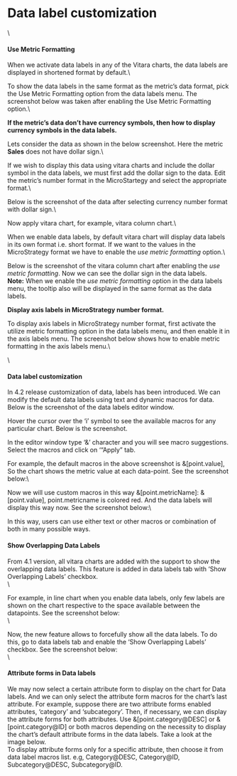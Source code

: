 # Data label customization

\


#### Use Metric Formatting <a href="#use-metric-formatting" id="use-metric-formatting"></a>

When we activate data labels in any of the Vitara charts, the data labels are displayed in shortened format by default.\


To show the data labels in the same format as the metric’s data format, pick the Use Metric Formatting option from the data labels menu. The screenshot below was taken after enabling the Use Metric Formatting option.\


**If the metric’s data don’t have currency symbols, then how to display currency symbols in the data labels.**

Lets consider the data as shown in the below screenshot. Here the metric **Sales** does not have dollar sign.\


If we wish to display this data using vitara charts and include the dollar symbol in the data labels, we must first add the dollar sign to the data. Edit the metric’s number format in the MicroStartegy and select the appropriate format.\


Below is the screenshot of the data after selecting currency number format with dollar sign.\


Now apply vitara chart, for example, vitara column chart.\


When we enable data labels, by default vitara chart will display data labels in its own format i.e. short format. If we want to the values in the MicroStrategy format we have to enable the _use metric formatting_ option.\


Below is the screenshot of the vitara column chart after enabling the _use metric formatting_. Now we can see the dollar sign in the data labels.\
&#x20;**Note:** When we enable the _use metric formatting_ option in the data labels menu, the tooltip also will be displayed in the same format as the data labels.

**Display axis labels in MicroStrategy number format.**

To display axis labels in MicroStrategy number format, first activate the utilize metric formatting option in the data labels menu, and then enable it in the axis labels menu. The screenshot below shows how to enable metric formatting in the axis labels menu.\


\


#### Data label customization <a href="#data-label-customization" id="data-label-customization"></a>

In 4.2 release customization of data, labels has been introduced. We can modify the default data labels using text and dynamic macros for data. Below is the screenshot of the data labels editor window.

Hover the cursor over the ‘i’ symbol to see the available macros for any particular chart. Below is the screenshot.

In the editor window type ‘&’ character and you will see macro suggestions. Select the macros and click on ‘“Apply” tab.

For example, the default macros in the above screenshot is &\[point.value], So the chart shows the metric value at each data-point. See the screenshot below:\


Now we will use custom macros in this way &\[point.metricName]: &\[point.value], point.metricname is colored red. And the data labels will display this way now. See the screenshot below:\


In this way, users can use either text or other macros or combination of both in many possible ways.

#### Show Overlapping Data Labels <a href="#show-overlapping-data-labels" id="show-overlapping-data-labels"></a>

From 4.1 version, all vitara charts are added with the support to show the overlapping data labels. This feature is added in data labels tab with ‘Show Overlapping Labels’ checkbox.\
\


For example, in line chart when you enable data labels, only few labels are shown on the chart respective to the space available between the datapoints. See the screenshot below:\
\


Now, the new feature allows to forcefully show all the data labels. To do this, go to data labels tab and enable the ‘Show Overlapping Labels’ checkbox. See the screenshot below:\
\


#### Attribute forms in Data labels <a href="#attribute-forms-in-data-labels" id="attribute-forms-in-data-labels"></a>

We may now select a certain attribute form to display on the chart for Data labels. And we can only select the attribute form macros for the chart’s last attribute. For example, suppose there are two attribute forms enabled attributes, ‘category’ and ‘subcategory’. Then, if necessary, we can display the attribute forms for both attributes. Use &\[point.category@DESC] or &\[point.category@ID] or both macros depending on the necessity to display the chart’s default attribute forms in the data labels. Take a look at the image below. \
To display attribute forms only for a specific attribute, then choose it from data label macros list. e.g, Category@DESC, Category@ID, Subcategory@DESC, Subcategory@ID.

